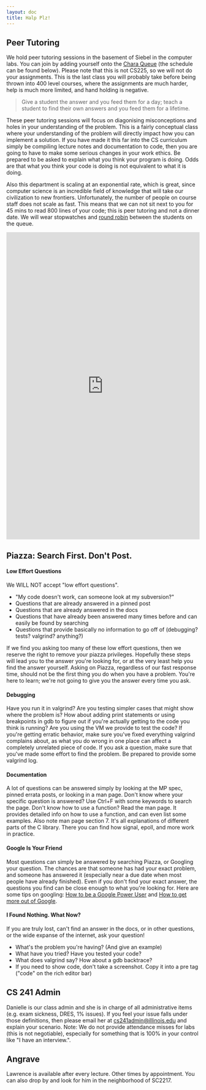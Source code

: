 ```yaml
---
layout: doc
title: Halp Plz!
---
```


## Peer Tutoring

We hold peer tutoring sessions in the basement of Siebel in the computer labs. You can join by adding yourself onto the [Chara Queue](https://chara.cs.illinois.edu) (the schedule can be found below). Please note that this is not CS225, so we will not do your assignments. This is the last class you will probably take before being thrown into 400 level courses, where the assignments are much harder, help is much more limited, and hand holding is negative.

> Give a student the answer and you feed them for a day; teach a student to find their own answers and you feed them for a lifetime.

These peer tutoring sessions will focus on diagonising misconceptions and holes in your understanding of the problem. This is a fairly conceptual class where your understanding of the problem will directly impact how you can implement a solution. If you have made it this far into the CS curriculum simply be compiling lecture notes and documentation to code, then you are going to have to make some serious changes in your work ethics. Be prepared to be asked to explain what you think your program is doing. Odds are that what you think your code is doing is not equivalent to what it is doing.

Also this department is scaling at an exponential rate, which is great, since computer science is an incredible field of knowledge that will take our civilization to new frontiers. Unfortunately, the number of people on course staff does not scale as fast. This means that we can not sit next to you for 45 mins to read 800 lines of your code; this is peer tutoring and not a dinner date. We will wear stopwatches and [round robin](https://en.wikipedia.org/wiki/Round-robin_scheduling) between the students on the queue.

<iframe src="https://www.google.com/calendar/embed?title=CS%20241%20Staff%20Calendar&amp;mode=WEEK&amp;wkst=2&amp;bgcolor=%23FFFFFF&amp;src=illinois.edu_rtpfqbnbvd071rcps8oougljis%40group.calendar.google.com&amp;color=%232952A3&amp;ctz=America%2FChicago" style=" border-width:0 " width="100%" height="800px" frameborder="0" scrolling="no"></iframe>

## Piazza: Search First. Don't Post.

#### Low Effort Questions

We WILL NOT accept "low effort questions".

*   "My code doesn't work, can someone look at my subversion?"
*   Questions that are already answered in a pinned post
*   Questions that are already answered in the docs
*   Questions that have already been answered many times before and can easily be found by searching
*   Questions that provide basically no information to go off of (debugging? tests? valgrind? anything?)

If we find you asking too many of these low effort questions, then we reserve the right to remove your piazza privileges. Hopefully these steps will lead you to the answer you're looking for, or at the very least help you find the answer yourself. Asking on Piazza, regardless of our fast response time, should not be the first thing you do when you have a problem. You're here to learn; we're not going to give you the answer every time you ask.

#### Debugging

Have you run it in valgrind? Are you testing simpler cases that might show where the problem is? How about adding print statements or using breakpoints in gdb to figure out if you're actually getting to the code you think is running? Are you using the VM we provide to test the code? If you're getting erratic behavior, make sure you've fixed everything valgrind complains about, as what you do wrong in one place can affect a completely unrelated piece of code. If you ask a question, make sure that you've made some effort to find the problem. Be prepared to provide some valgrind log.

#### Documentation

A lot of questions can be answered simply by looking at the MP spec, pinned errata posts, or looking in a man page. Don't know where your specific question is answered? Use Ctrl+F with some keywords to search the page. Don't know how to use a function? Read the man page. It provides detailed info on how to use a function, and can even list some examples. Also note man page section 7\. It's all explanations of different parts of the C library. There you can find how signal, epoll, and more work in practice.

#### Google Is Your Friend

Most questions can simply be answered by searching Piazza, or Googling your question. The chances are that someone has had your exact problem, and someone has answered it (especially near a due date when most people have already finished). Even if you don't find your exact answer, the questions you find can be close enough to what you're looking for. Here are some tips on googling: [How to be a Google Power User](http://imgur.com/gallery/rNlQJuT) and [How to get more out of Google](http://imgur.com/gallery/hkmIT).

#### I Found Nothing. What Now?

If you are truly lost, can't find an answer in the docs, or in other questions, or the wide expanse of the internet, ask your question!

*   What's the problem you're having? (And give an example)
*   What have you tried? Have you tested your code?
*   What does valgrind say? How about a gdb backtrace?
*   If you need to show code, don't take a screenshot. Copy it into a pre tag ("code" on the rich editor bar)

## CS 241 Admin

Danielle is our class admin and she is in charge of all administrative items (e.g. exam sickness, DRES, 1% issues). If you feel your issue falls under those definitions, then please email her at cs241admin@illinois.edu and explain your scenario. Note: We do not provide attendance misses for labs (this is not negotiable), especially for something that is 100% in your control like "I have an interview.".

## Angrave

Lawrence is available after every lecture. Other times by appointment. You can also drop by and look for him in the neighborhood of SC2217.
